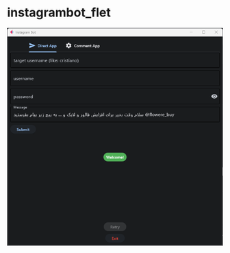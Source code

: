 # instagrambot_flet

<img src="./Screenshot-2023-11-22-160015.png" alt='Screenshot of project - Alibehzad - Alibehzad79' title="Screenshot of project - Alibehzad - Alibehzad79">